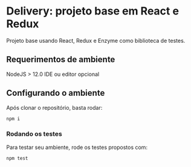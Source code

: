 # Delivery: projeto base em React e Redux

Projeto base usando React, Redux e Enzyme como biblioteca de testes.

## Requerimentos de ambiente

NodeJS > 12.0
IDE ou editor opcional

## Configurando o ambiente

Após clonar o repositório, basta rodar:

```bash
npm i
```

### Rodando os testes

Para testar seu ambiente, rode os testes propostos com:

```bash
npm test
```
